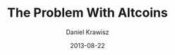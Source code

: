 ---
layout: writing
title: The Problem With Altcoins
date: 2013-08-22
categories: ['Nakamoto Institute']
author: ['Daniel Krawisz']
excerpt: Why no altcoin can succeed New ideas attract not only visionaries and pioneers but also charlatans and fools. The former group understands the nature and potential of the new idea and attempts to extend it in new ways.
external_url: https://nakamotoinstitute.org/mempool/the-problem-with-altcoins/
---